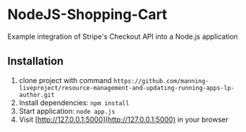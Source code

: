 # NodeJS-Shopping-Cart
Example integration of Stripe's Checkout API into a Node.js application

## Installation

1. clone project with command `https://github.com/manning-liveproject/resource-management-and-updating-running-apps-lp-author.git`
2. Install dependencies: `npm install`
3. Start application: `node app.js`
5. Visit [http://127.0.0.1:5000](http://127.0.0.1:5000) in your browser
